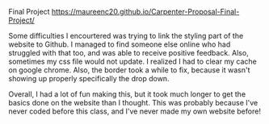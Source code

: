 Final Project
https://maureenc20.github.io/Carpenter-Proposal-Final-Project/ 

Some difficulties I encourtered was trying to link the styling part of the website to Github. I managed to find someone else online who had struggled with that too, and was able to receive positive feedback. Also, sometimes my css file would not update. I realized I had to clear my cache on google chrome. 
Also, the border took a while to fix, because it wasn't showing up properly specifically the drop down. 

Overall, I had a lot of fun making this, but it took much longer to get the basics done on the website than I thought. This was probably because I've never coded before this class, and I've never made my own website before!
